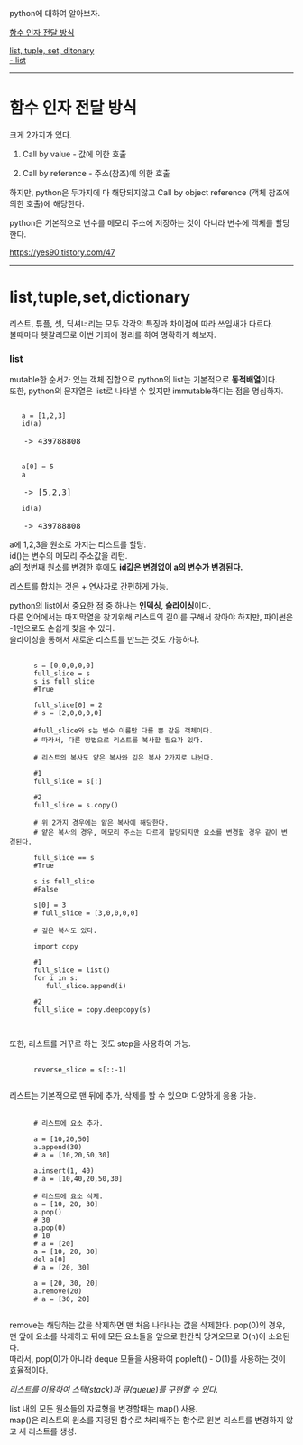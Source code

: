 python에 대하여 알아보자. 


[함수 인자 전달 방식](#함수-인자-전달-방식)
   
[list, tuple, set, ditonary](#list,tuple,set,dictionary)   
[- list](#list)
   
   
---------------------------------------

# 함수 인자 전달 방식

크게 2가지가 있다.

1. Call by value - 값에 의한 호출

2. Call by reference - 주소(참조)에 의한 호출   
   
하지만, python은 두가지에 다 해당되지않고 Call by object reference (객체 참조에 의한 호출)에 해당한다. 

python은 기본적으로 변수를 메모리 주소에 저장하는 것이 아니라 변수에 객체를 할당한다.   

https://yes90.tistory.com/47


------------------------------------
   
   
# list,tuple,set,dictionary
   
리스트, 튜플, 셋, 딕셔너리는 모두 각각의 특징과 차이점에 따라 쓰임새가 다르다.   
볼때마다 헷갈리므로 이번 기회에 정리를 하여 명확하게 해보자.
   
### list

mutable한 순서가 있는 객체 집합으로 python의 list는 기본적으로 **동적배열**이다.  
또한, python의 문자열은 list로 나타낼 수 있지만 immutable하다는 점을 명심하자.   


<pre>
<code>
   a = [1,2,3]
   id(a)
</code>
   -> 439788808
   
<code>
   a[0] = 5
   a
</code>
   -> [5,2,3]
<code>
   id(a)
</code>
   -> 439788808
</pre>
   
a에 1,2,3을 원소로 가지는 리스트를 할당.   
id()는 변수의 메모리 주소값을 리턴.   
a의 첫번째 원소를 변경한 후에도 **id값은 변경없이 a의 변수가 변경된다.**   
   
리스트를 합치는 것은 + 연사자로 간편하게 가능.      
   
python의 list에서 중요한 점 중 하나는 **인덱싱, 슬라이싱**이다.   
다른 언어에서는 마지막열을 찾기위해 리스트의 길이를 구해서 찾아야 하지만, 파이썬은 -1만으로도 손쉽게 찾을 수 있다.   
슬라이싱을 통해서 새로운 리스트를 만드는 것도 가능하다.   
   
<pre>
   <code>
      s = [0,0,0,0,0]
      full_slice = s 
      s is full_slice
      #True
      
      full_slice[0] = 2
      # s = [2,0,0,0,0]
      
      #full_slice와 s는 변수 이름만 다를 뿐 같은 객체이다.   
      # 따라서, 다른 방법으로 리스트를 복사할 필요가 있다.   
   
      # 리스트의 복사도 얕은 복사와 깊은 복사 2가지로 나뉜다.
         
      #1
      full_slice = s[:]
      
      #2
      full_slice = s.copy()
      
      # 위 2가지 경우에는 얕은 복사에 해당한다.
      # 얕은 복사의 경우, 메모리 주소는 다르게 할당되지만 요소를 변경할 경우 같이 변경된다.
     
      full_slice == s
      #True
      
      s is full_slice
      #False
      
      s[0] = 3
      # full_slice = [3,0,0,0,0]
      
      # 깊은 복사도 있다.   
      
      import copy
      
      #1
      full_slice = list()
      for i in s:
         full_slice.append(i)
      
      #2 
      full_slice = copy.deepcopy(s)
      
   </code>
</pre>
   
   
또한, 리스트를 거꾸로 하는 것도 step을 사용하여 가능.
   
<pre>
   <code>
      reverse_slice = s[::-1]
   </code>
</pre>
   
리스트는 기본적으로 맨 뒤에 추가, 삭제를 할 수 있으며 다양하게 응용 가능.   

<pre>
   <code>
      # 리스트에 요소 추가.
      
      a = [10,20,50]
      a.append(30)
      # a = [10,20,50,30]
      
      a.insert(1, 40)
      # a = [10,40,20,50,30]
      
      # 리스트에 요소 삭제.   
      a = [10, 20, 30]
      a.pop()
      # 30
      a.pop(0)
      # 10
      # a = [20]
      a = [10, 20, 30]
      del a[0]
      # a = [20, 30]
      
      a = [20, 30, 20]
      a.remove(20)
      # a = [30, 20]
   </code>
</pre>
   
remove는 해당하는 값을 삭제하면 맨 처음 나타나는 값을 삭제한다. 
pop(0)의 경우, 맨 앞에 요소를 삭제하고 뒤에 모든 요소들을 앞으로 한칸씩 당겨오므로 O(n)이 소요된다.   
따라서, pop(0)가 아니라 deque 모듈을 사용하여 popleft() - O(1)를 사용하는 것이 효율적이다.   
    
*리스트를 이용하여 스택(stack)과 큐(queue)를 구현할 수 있다.*   

   
list 내의 모든 원소들의 자료형을 변경할때는 map() 사용.   
map()은 리스트의 원소를 지정된 함수로 처리해주는 함수로 원본 리스트를 변경하지 않고 새 리스트를 생성.
 
